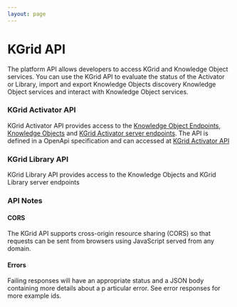 ```yaml
---
layout: page
---
```

# KGrid API

The platform API allows developers to access KGrid and Knowledge Object services.
You can use the KGrid API to evaluate the status of the Activator or Library, import and export Knowledge Objects
discovery Knowledge Object services and interact with Knowledge Object services.

### KGrid Activator API
KGrid Activator API provides access to the [Knowledge Object Endpoints](https://kgrid.org/api/swagger/#/Knowledge%20Object%20Endpoint),
[Knowledge Objects](https://kgrid.org/api/swagger/#/Knowledge%20Object%20Read/Update/Delete) and
[KGrid Activator server endpoints](https://kgrid.org/api/swagger/#/KGrid%20Activator%20Server). The API is defined in a OpenApi specification and can accessed at
[KGrid Activator API](./swagger)

### KGrid Library API
KGrid Library API provides access to the Knowledge Objects and KGrid Library server endpoints

### API Notes

#### CORS
The KGrid API supports cross-origin resource sharing (CORS) so that requests can be sent from browsers
using JavaScript served from any domain.

#### Errors
Failing responses will have an appropriate status and a JSON body containing more details about a p
articular error. See error responses for more example ids.






